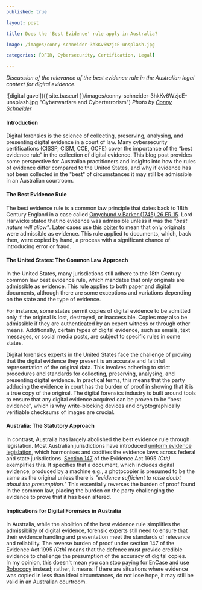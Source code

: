 ```yaml
---
published: true

layout: post

title: Does the 'Best Evidence' rule apply in Australia?

image: /images/conny-schneider-3hkKv6WzjcE-unsplash.jpg

categories: [DFIR, Cybersecurity, Certification, Legal]

---
```


_Discussion of the relevance of the best evidence rule in the Australian legal context for digital evidence._

![digital gavel]({{ site.baseurl }}/images/conny-schneider-3hkKv6WzjcE-unsplash.jpg "Cyberwarfare and Cyberterrorism") 
_Photo by [Conny Schneider](https://unsplash.com/@choys_)_   

#### Introduction

Digital forensics is the science of collecting, preserving, analysing, and presenting digital evidence in a court of law. Many cybersecurity certifications (CISSP, CISM, CCE, GCFE) cover the importance of the “best evidence rule” in the collection of digital evidence. This blog post provides some perspective for Australian practitioners and insights into how the rules of evidence differ compared to the United States, and why if evidence has not been collected in the "best" of circumstances it may still be admissible in an Australian courtroom. 

#### The Best Evidence Rule

The best evidence rule is a common law principle that dates back to 18th Century England in a case called [Omychund v Barker (1745) 26 ER 15](https://vlex.co.uk/vid/omychund-v-barker-804436045). Lord Harwicke stated that no evidence was admissible unless it was the _"best nature will allow"_. Later cases use this [obiter](https://en.wikipedia.org/wiki/Obiter_dictum) to mean that only originals were admissible as evidence. This rule applied to documents, which, back then, were copied by hand, a process with a significant chance of introducing error or fraud.

#### The United States: The Common Law Approach

In the United States, many jurisdictions still adhere to the 18th Century common law best evidence rule, which mandates that only originals are admissible as evidence. This rule applies to both paper and digital documents, although there are some exceptions and variations depending on the state and the type of evidence.

For instance, some states permit copies of digital evidence to be admitted only if the original is lost, destroyed, or inaccessible. Copies may also be admissible if they are authenticated by an expert witness or through other means. Additionally, certain types of digital evidence, such as emails, text messages, or social media posts, are subject to specific rules in some states.

Digital forensics experts in the United States face the challenge of proving that the digital evidence they present is an accurate and faithful representation of the original data. This involves adhering to strict procedures and standards for collecting, preserving, analysing, and presenting digital evidence. In practical terms, this means that the party adducing the evidence in court has the burden of proof in showing that it is a true copy of the original. The digital forensics industry is built around tools to ensure that any digital evidence acquired can be proven to be “best evidence”, which is why write-blocking devices and cryptographically verifiable checksums of images are crucial.

#### Australia: The Statutory Approach

In contrast, Australia has largely abolished the best evidence rule through legislation. Most Australian jurisdictions have introduced [uniform evidence legislation](https://austlii.edu.au/cgi-bin/viewdb/au/legis/cth/consol_act/ea199580/), which harmonises and codifies the evidence laws across federal and state jurisdictions. [Section 147](https://austlii.edu.au/cgi-bin/viewdoc/au/legis/cth/consol_act/ea199580/s147.html) of the Evidence Act 1995 _(Cth)_ exemplifies this. It specifies that a document, which includes digital evidence, produced by a machine e.g., a photocopier is presumed to be the same as the original unless there is _"evidence sufficient to raise doubt about the presumption."_ This essentially reverses the burden of proof found in the common law, placing the burden on the party challenging the evidence to prove that it has been altered.

#### Implications for Digital Forensics in Australia

In Australia, while the abolition of the best evidence rule simplifies the admissibility of digital evidence, forensic experts still need to ensure that their evidence handling and presentation meet the standards of relevance and reliability. The reverse burden of proof under section 147 of the Evidence Act 1995 _(Cth)_ means that the defence must provide credible evidence to challenge the presumption of the accuracy of digital copies.  
In my opinion, this doesn't mean you can stop paying for EnCase and use [Robocopy](https://learn.microsoft.com/en-us/windows-server/administration/windows-commands/robocopy) instead; rather, it means if there are situations where evidence was copied in less than ideal circumtances, do not lose hope, it may still be valid in an Australian courtroom.

